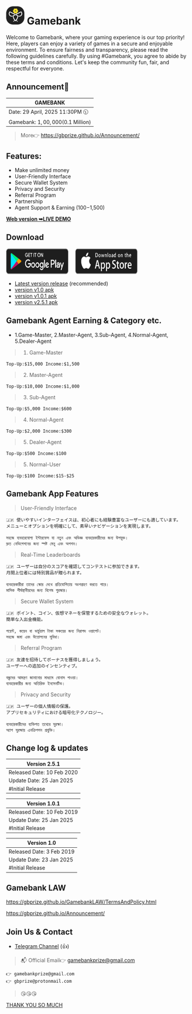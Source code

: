 # <img src="assets/icon_512by512-black.png" width="50" height="50"/> Gamebank
Welcome to Gamebank, where your gaming experience is our top priority! Here, players can enjoy a variety of games in a secure and enjoyable environment. To ensure fairness and transparency, please read the following guidelines carefully. By using #Gamebank, you agree to abide by these terms and conditions. Let's keep the community fun, fair, and respectful for everyone.

## Announcement🎤
| GAMEBANK |
| -------------------------------------------------------------------------------------------------------------------- |
| Date: 29 April, 2025 11:30PM 🕥 |
| Gamebank: $1,00,000 ($0.1 Million) |
> More👉 https://gbprize.github.io/Announcement/

## Features:
- Make unlimited money
- User-Friendly Interface
- Secure Wallet System
- Privacy and Security
- Referral Program
- Partnership
- Agent Support & Earning ($100-$1,500)

<a href="https://gbprize.github.io/"><strong>Web version ➥LIVE DEMO</strong></a>

## Download
<a href="https://github.com/gbprize/gamebank/raw/refs/heads/main/software-release/android-release/gamebank-v2.5.1-app-release.apk"><img alt="Get it on Google Play" 
	src="https://github.com/gbprize/gamebank/blob/main/assets/images/badge_play_story_p001_202402.svg" width="170" height="70"></a>
 <a href="#"><img alt="Get it on App Store" 
	src="https://github.com/gbprize/gamebank/blob/main/assets/images/badge_app_store_p001_202401.svg" style="padding-left:15px;" width="170" height="70"></a>

* [Latest version release](https://github.com/gbprize/gamebank/raw/refs/heads/main/software-release/android-release/gamebank-v2.5.1-app-release.apk) (recommended)
* [version v1.0 apk](#)
* [version v1.0.1 apk](#)
* [version v2.5.1 apk](https://github.com/gbprize/gamebank/raw/refs/heads/main/software-release/android-release/gamebank-v2.5.1-app-release.apk)

## Gamebank Agent Earning & Category etc.
- 1.Game-Master, 2.Master-Agent, 3.Sub-Agent, 4.Normal-Agent, 5.Dealer-Agent
> 1. Game-Master
```
Top-Up:$15,000 Income:$1,500
```
> 2. Master-Agent
```
Top-Up:$10,000 Income:$1,000
```
> 3. Sub-Agent
```
Top-Up:$5,000 Income:$600
```
> 4. Normal-Agent
```
Top-Up:$2,000 Income:$300
```
> 5. Dealer-Agent
```
Top-Up:$500 Income:$100
```
> 5. Normal-User
```
Top-Up:$100 Income:$15-$25
```

## Gamebank App Features
> User-Friendly Interface
```
🇯🇵 使いやすいインターフェイスは、初心者にも経験豊富なユーザーにも適しています。
メニューとオプションを明確にして、素早いナビゲーションを実現します。

সহজে ব্যবহারযোগ্য ইন্টারফেস যা নতুন এবং অভিজ্ঞ ব্যবহারকারীদের জন্য উপযুক্ত।
দ্রুত নেভিগেশনের জন্য স্পষ্ট মেনু এবং অপশন।
```
> Real-Time Leaderboards
```
🇯🇵 ユーザーは自分のスコアを確認してコンテストに参加できます。
月間上位者には特別賞品が贈られます。

ব্যবহারকারীরা তাদের স্কোর দেখে প্রতিযোগিতায় অংশগ্রহণ করতে পারে।
মাসিক শীর্ষস্থানীয়দের জন্য বিশেষ পুরস্কার।
```
> Secure Wallet System
```
🇯🇵 ポイント、コイン、仮想マネーを保管するための安全なウォレット。
簡単な入出金機能。

পয়েন্ট, কয়েন বা ভার্চুয়াল টাকা সঞ্চয়ের জন্য নিরাপদ ওয়ালেট।
সহজে জমা এবং উত্তোলনের সুবিধা।
```
> Referral Program
```
🇯🇵 友達を招待してボーナスを獲得しましょう。
ユーザーへの追加のインセンティブ。

বন্ধুদের আমন্ত্রণ জানানোর মাধ্যমে বোনাস পাওয়া।
ব্যবহারকারীর জন্য অতিরিক্ত ইনসেনটিভ।
```
> Privacy and Security
```
🇯🇵 ユーザーの個人情報の保護。
アプリセキュリティにおける暗号化テクノロジー。

ব্যবহারকারীদের ব্যক্তিগত তথ্যের সুরক্ষা।
অ্যাপ সুরক্ষায় এনক্রিপশন প্রযুক্তি।
```


## Change log & updates
| Version 2.5.1                         |
| ----------------------------- |
| Released Date: 10 Feb 2020                  |
| Update Date: 25 Jan 2025                  |
| #Initial Release                  |

| Version 1.0.1                         |
| ----------------------------- |
| Released Date: 10 Feb 2019                  |
| Update Date: 25 Jan 2025                  |
| #Initial Release                  |

| Version 1.0                         |
| ----------------------------- |
| Released Date: 3 Feb 2019                  |
| Update Date: 23 Jan 2025                  |
| #Initial Release                  |

## Gamebank LAW
https://gbprize.github.io/GamebankLAW/TermsAndPolicy.html

https://gbprize.github.io/Announcement/

## Join Us & Contact
* [Telegram Channel](https://t.me/gbprize) (👍)
>📬 Official Email👉 gamebankprize@gmail.com
```
👉 gamebankprize@gmail.com
👉 gbprize@protonmail.com
```

> 😘😘😘

[THANK YOU SO MUCH](https://github.com/gbprize) <br>
